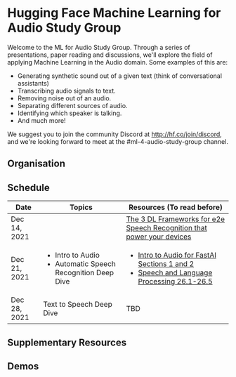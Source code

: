 # Hugging Face Machine Learning for Audio Study Group

Welcome to the ML for Audio Study Group. Through a series of presentations, paper reading and discussions, we'll explore the field of applying Machine Learning in the Audio domain. Some examples of this are:
* Generating synthetic sound out of a given text (think of conversational assistants)
* Transcribing audio signals to text.
* Removing noise out of an audio.
* Separating different sources of audio.
* Identifying which speaker is talking.
* And much more!

We suggest you to join the community Discord at http://hf.co/join/discord, and we're looking forward to meet at the #ml-4-audio-study-group channel.

## Organisation

## Schedule

| Date         | Topics                                                    | Resources (To read before)                                                                                                                                                                                                           |
|--------------|-----------------------------------------------------------|--------------------------------------------------------------------------------------------------------------------------------------------------------------------------------------------------------------------------------------|
| Dec 14, 2021 |                                                           | [The 3 DL Frameworks for e2e Speech Recognition that power your devices](https://heartbeat.comet.ml/the-3-deep-learning-frameworks-for-end-to-end-speech-recognition-that-power-your-devices-37b891ddc380)                         |
| Dec 21, 2021 | <ul><li> Intro to Audio </li><li>Automatic Speech Recognition Deep Dive</li></ul> | <ul><li> [Intro to Audio for FastAI Sections 1 and 2](https://nbviewer.org/github/mogwai/fastai_audio/blob/master/tutorials/01_Intro_to_Audio.ipynb) </li><li> [Speech and Language Processing 26.1-26.5](https://web.stanford.edu/~jurafsky/slp3/)</li> |
| Dec 28, 2021 | Text to Speech Deep Dive                                | TBD                                                                                                                                                                                                                                  |

## Supplementary Resources

## Demos
